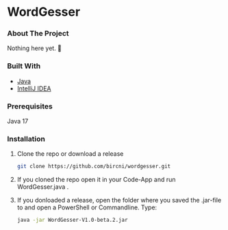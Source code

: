 # WordGesser

<!-- ABOUT THE PROJECT -->
### About The Project

Nothing here yet. 🙁


### Built With

* [Java](https://www.oracle.com/java/technologies/downloads/#java17)
* [IntelliJ IDEA](https://www.jetbrains.com/idea/)


### Prerequisites

Java 17

### Installation

1. Clone the repo or download a release
   ```sh
   git clone https://github.com/bircni/wordgesser.git
   ```
2. If you cloned the repo open it in your Code-App and run WordGesser.java .

3. If you donloaded a release, open the folder where you saved the .jar-file to
   and open a PowerShell or Commandline.
   Type:
   ```sh
   java -jar WordGesser-V1.0-beta.2.jar
   ```
